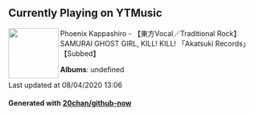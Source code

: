 ## Currently Playing on YTMusic

[<img align="left" width="100" src="https://i.ytimg.com/vi/hG6ZNNWLb6U/sddefault.jpg?sqp=-oaymwEWCJADEOEBIAQqCghqEJQEGHgg6AJIWg&rs">](https://music.youtube.com/channel/UCmGMR_bG6xx9AAiPbxTr_RQ)

Phoenix Kappashiro - 【東方Vocal／Traditional Rock】 SAMURAI GHOST GIRL, KILL! KILL! 「Akatsuki Records」 【Subbed】

**Albums**: undefined

Last updated at 08/04/2020 13:06

#### Generated with [20chan/github-now](https://github.com/20chan/github-now)


<!--
**20chan/20chan** is a ✨ _special_ ✨ repository because its `README.md` (this file) appears on your GitHub profile.

Here are some ideas to get you started:

- 🔭 I’m currently working on ...
- 🌱 I’m currently learning ...
- 👯 I’m looking to collaborate on ...
- 🤔 I’m looking for help with ...
- 💬 Ask me about ...
- 📫 How to reach me: ...
- 😄 Pronouns: ...
- ⚡ Fun fact: ...
-->
